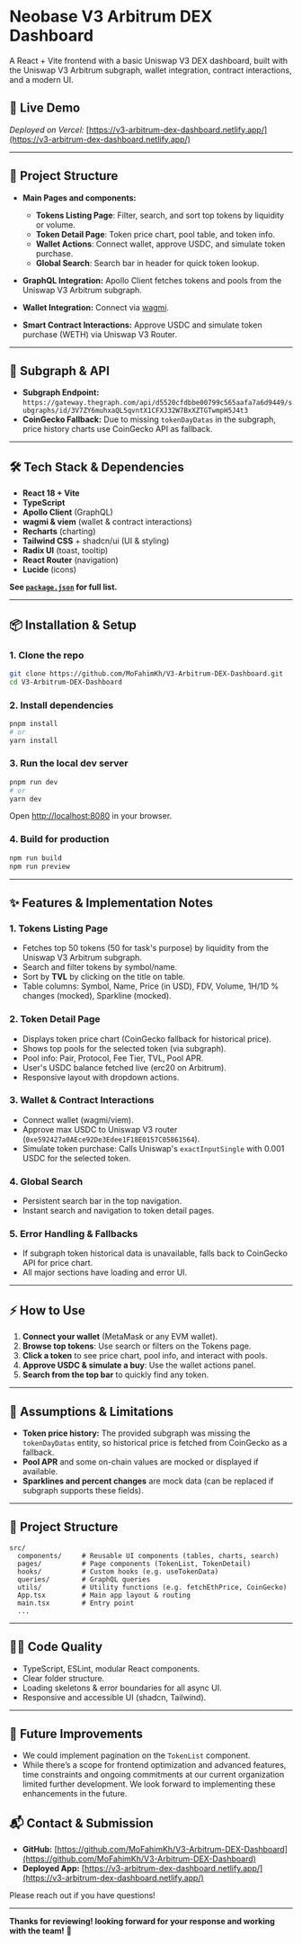 # Neobase V3 Arbitrum DEX Dashboard

A React + Vite frontend with a basic Uniswap V3 DEX dashboard, built with the Uniswap V3 Arbitrum subgraph, wallet integration, contract interactions, and a modern UI.

## 🚀 Live Demo

_Deployed on Vercel:_
[https://v3-arbitrum-dex-dashboard.netlify.app/](https://v3-arbitrum-dex-dashboard.netlify.app/)

---

## 📂 Project Structure

- **Main Pages and components:**

  - **Tokens Listing Page**: Filter, search, and sort top tokens by liquidity or volume.
  - **Token Detail Page**: Token price chart, pool table, and token info.
  - **Wallet Actions**: Connect wallet, approve USDC, and simulate token purchase.
  - **Global Search**: Search bar in header for quick token lookup.

- **GraphQL Integration:**
  Apollo Client fetches tokens and pools from the Uniswap V3 Arbitrum subgraph.
- **Wallet Integration:**
  Connect via [wagmi](https://wagmi.sh/).
- **Smart Contract Interactions:**
  Approve USDC and simulate token purchase (WETH) via Uniswap V3 Router.

---

## 🔗 Subgraph & API

- **Subgraph Endpoint:**
  `https://gateway.thegraph.com/api/d5520cfdbbe00799c565aafa7a6d9449/subgraphs/id/3V7ZY6muhxaQL5qvntX1CFXJ32W7BxXZTGTwmpH5J4t3`
- **CoinGecko Fallback:**
  Due to missing `tokenDayDatas` in the subgraph, price history charts use CoinGecko API as fallback.

---

## 🛠️ Tech Stack & Dependencies

- **React 18 + Vite**
- **TypeScript**
- **Apollo Client** (GraphQL)
- **wagmi & viem** (wallet & contract interactions)
- **Recharts** (charting)
- **Tailwind CSS** + shadcn/ui (UI & styling)
- **Radix UI** (toast, tooltip)
- **React Router** (navigation)
- **Lucide** (icons)

**See [`package.json`](./package.json) for full list.**

---

## 📦 Installation & Setup

### 1. Clone the repo

```bash
git clone https://github.com/MoFahimKh/V3-Arbitrum-DEX-Dashboard.git
cd V3-Arbitrum-DEX-Dashboard
```

### 2. Install dependencies

```bash
pnpm install
# or
yarn install
```

### 3. Run the local dev server

```bash
pnpm run dev
# or
yarn dev
```

Open [http://localhost:8080](http://localhost:8080) in your browser.

### 4. Build for production

```bash
npm run build
npm run preview
```

---

## ✨ Features & Implementation Notes

### 1. Tokens Listing Page

- Fetches top 50 tokens (50 for task's purpose) by liquidity from the Uniswap V3 Arbitrum subgraph.
- Search and filter tokens by symbol/name.
- Sort by **TVL** by clicking on the title on table.
- Table columns: Symbol, Name, Price (in USD), FDV, Volume, 1H/1D % changes (mocked), Sparkline (mocked).

### 2. Token Detail Page

- Displays token price chart (CoinGecko fallback for historical price).
- Shows top pools for the selected token (via subgraph).
- Pool info: Pair, Protocol, Fee Tier, TVL, Pool APR.
- User's USDC balance fetched live (erc20 on Arbitrum).
- Responsive layout with dropdown actions.

### 3. Wallet & Contract Interactions

- Connect wallet (wagmi/viem).
- Approve max USDC to Uniswap V3 router (`0xe592427a0AEce92De3Edee1F18E0157C05861564`).
- Simulate token purchase: Calls Uniswap's `exactInputSingle` with 0.001 USDC for the selected token.

### 4. Global Search

- Persistent search bar in the top navigation.
- Instant search and navigation to token detail pages.

### 5. Error Handling & Fallbacks

- If subgraph token historical data is unavailable, falls back to CoinGecko API for price chart.
- All major sections have loading and error UI.

---

## ⚡ How to Use

1. **Connect your wallet** (MetaMask or any EVM wallet).
2. **Browse top tokens**: Use search or filters on the Tokens page.
3. **Click a token** to see price chart, pool info, and interact with pools.
4. **Approve USDC & simulate a buy**: Use the wallet actions panel.
5. **Search from the top bar** to quickly find any token.

---

## 📝 Assumptions & Limitations

- **Token price history:**
  The provided subgraph was missing the `tokenDayDatas` entity, so historical price is fetched from CoinGecko as a fallback.
- **Pool APR** and some on-chain values are mocked or displayed if available.
- **Sparklines and percent changes** are mock data (can be replaced if subgraph supports these fields).

---

## 📄 Project Structure

```
src/
  components/     # Reusable UI components (tables, charts, search)
  pages/          # Page components (TokenList, TokenDetail)
  hooks/          # Custom hooks (e.g. useTokenData)
  queries/        # GraphQL queries
  utils/          # Utility functions (e.g. fetchEthPrice, CoinGecko)
  App.tsx         # Main app layout & routing
  main.tsx        # Entry point
  ...
```

---

## 🧑‍💻 Code Quality

- TypeScript, ESLint, modular React components.
- Clear folder structure.
- Loading skeletons & error boundaries for all async UI.
- Responsive and accessible UI (shadcn, Tailwind).

---

## 🚧 Future Improvements

- We could implement pagination on the `TokenList` component.
- While there’s a scope for frontend optimization and advanced features, time constraints and ongoing commitments at our current organization limited further development. We look forward to implementing these enhancements in the future.

## 📬 Contact & Submission

- **GitHub:** [https://github.com/MoFahimKh/V3-Arbitrum-DEX-Dashboard](https://github.com/MoFahimKh/V3-Arbitrum-DEX-Dashboard)
- **Deployed App:** [https://v3-arbitrum-dex-dashboard.netlify.app/](https://v3-arbitrum-dex-dashboard.netlify.app/)

Please reach out if you have questions!

---

**Thanks for reviewing! looking forward for your response and working with the team!** 🚀
